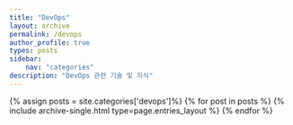 ```yaml
---
title: "DevOps"
layout: archive
permalink: /devops
author_profile: true
types: posts
sidebar:
    nav: "categories"
description: "DevOps 관련 기술 및 지식"
---
```


{% assign posts = site.categories['devops']%}
{% for post in posts %}
  {% include archive-single.html type=page.entries_layout %}
{% endfor %}